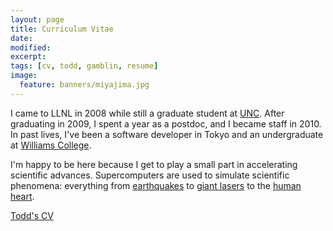 ```yaml
---
layout: page
title: Curriculum Vitae
date:
modified:
excerpt:
tags: [cv, todd, gamblin, resume]
image:
  feature: banners/miyajima.jpg
---
```


I came to LLNL in 2008 while still a graduate student at
[UNC](https://www.unc.edu).  After graduating in 2009, I spent a year
as a postdoc, and I became staff in 2010.  In past lives, I've been a
software developer in Tokyo and an undergraduate at [Williams
College](http://www.williams.edu).

I'm happy to be here because I get to play a small part in
accelerating scientific advances.  Supercomputers are used to simulate
scientific phenomena: everything from
[earthquakes](http://computation.llnl.gov//research/project-highlights/numerical-methods-boost-modeling-efficiency)
to [giant
lasers](http://computation.llnl.gov/research/mission-support/NIF) to
the [human
heart](http://hpcinnovationcenter.llnl.gov/cardioid-heart-modeling.php).

<i class="fa fa-file-pdf-o"></i> [Todd's CV](todd-cv.pdf)
